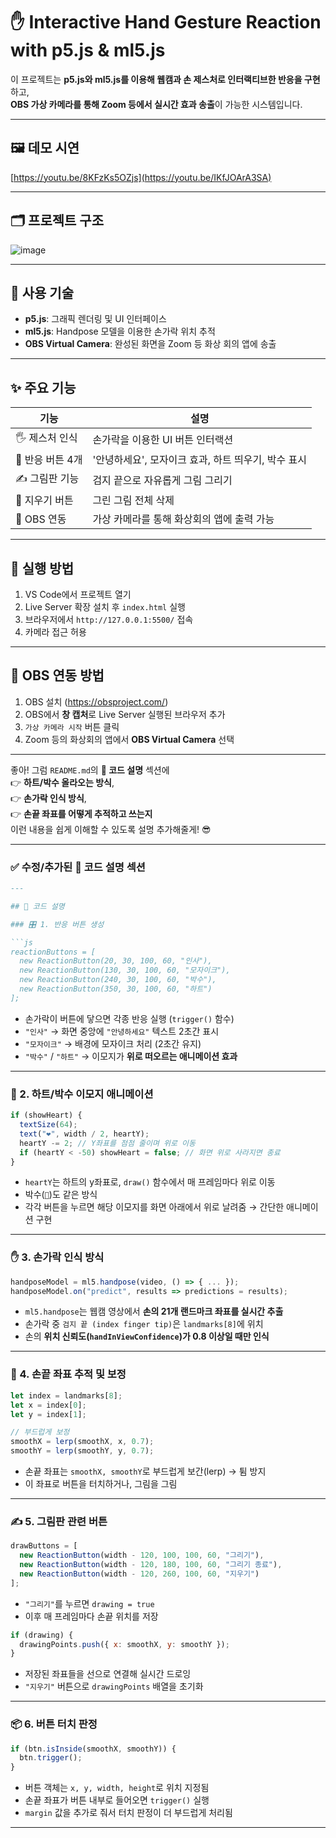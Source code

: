 # ✋ Interactive Hand Gesture Reaction with p5.js & ml5.js

이 프로젝트는 **p5.js와 ml5.js를 이용해 웹캠과 손 제스처로 인터랙티브한 반응을 구현**하고,  
**OBS 가상 카메라를 통해 Zoom 등에서 실시간 효과 송출**이 가능한 시스템입니다.

---

## 🖼️ 데모 시연

[https://youtu.be/8KFzKs5OZjs](https://youtu.be/IKfJOArA3SA)

---

## 🗂️ 프로젝트 구조

![image](https://github.com/user-attachments/assets/635878bd-43c2-40da-8a5f-9dfa9dd8fb2c)

---


## 🔧 사용 기술

- **p5.js**: 그래픽 렌더링 및 UI 인터페이스
- **ml5.js**: Handpose 모델을 이용한 손가락 위치 추적
- **OBS Virtual Camera**: 완성된 화면을 Zoom 등 화상 회의 앱에 송출

---

## ✨ 주요 기능

| 기능 | 설명 |
|------|------|
| 🖐️ 제스처 인식 | 손가락을 이용한 UI 버튼 인터랙션 |
| 📣 반응 버튼 4개 | '안녕하세요', 모자이크 효과, 하트 띄우기, 박수 표시 |
| ✍️ 그림판 기능 | 검지 끝으로 자유롭게 그림 그리기 |
| 🧽 지우기 버튼 | 그린 그림 전체 삭제 |
| 🎥 OBS 연동 | 가상 카메라를 통해 화상회의 앱에 출력 가능 |

---

## 🚀 실행 방법

1. VS Code에서 프로젝트 열기
2. Live Server 확장 설치 후 `index.html` 실행
3. 브라우저에서 `http://127.0.0.1:5500/` 접속
4. 카메라 접근 허용

---

## 🎥 OBS 연동 방법

1. OBS 설치 (https://obsproject.com/)
2. OBS에서 **창 캡처**로 Live Server 실행된 브라우저 추가
3. `가상 카메라 시작` 버튼 클릭
4. Zoom 등의 화상회의 앱에서 **OBS Virtual Camera** 선택

---

좋아! 그럼 `README.md`의 **📌 코드 설명** 섹션에  
👉 **하트/박수 올라오는 방식**,  
👉 **손가락 인식 방식**,  
👉 **손끝 좌표를 어떻게 추적하고 쓰는지**  
이런 내용을 쉽게 이해할 수 있도록 설명 추가해줄게! 😎

---

### ✅ 수정/추가된 📌 코드 설명 섹션

```markdown
---

## 📌 코드 설명

### 🎛️ 1. 반응 버튼 생성

```js
reactionButtons = [
  new ReactionButton(20, 30, 100, 60, "인사"),
  new ReactionButton(130, 30, 100, 60, "모자이크"),
  new ReactionButton(240, 30, 100, 60, "박수"),
  new ReactionButton(350, 30, 100, 60, "하트")
];
```

- 손가락이 버튼에 닿으면 각종 반응 실행 (`trigger()` 함수)
- `"인사"` → 화면 중앙에 `"안녕하세요"` 텍스트 2초간 표시
- `"모자이크"` → 배경에 모자이크 처리 (2초간 유지)
- `"박수"` / `"하트"` → 이모지가 **위로 떠오르는 애니메이션 효과**

---

### 💖 2. 하트/박수 이모지 애니메이션

```js
if (showHeart) {
  textSize(64);
  text("❤️", width / 2, heartY);
  heartY -= 2; // Y좌표를 점점 줄이며 위로 이동
  if (heartY < -50) showHeart = false; // 화면 위로 사라지면 종료
}
```

- `heartY`는 하트의 y좌표로, `draw()` 함수에서 매 프레임마다 위로 이동
- 박수(`👏`)도 같은 방식
- 각각 버튼을 누르면 해당 이모지를 화면 아래에서 위로 날려줌 → 간단한 애니메이션 구현

---

### ✋ 3. 손가락 인식 방식

```js
handposeModel = ml5.handpose(video, () => { ... });
handposeModel.on("predict", results => predictions = results);
```

- `ml5.handpose`는 웹캠 영상에서 **손의 21개 랜드마크 좌표를 실시간 추출**
- 손가락 중 `검지 끝 (index finger tip)`은 `landmarks[8]`에 위치
- 손의 **위치 신뢰도(`handInViewConfidence`)가 0.8 이상일 때만 인식**

---

### 🎯 4. 손끝 좌표 추적 및 보정

```js
let index = landmarks[8];
let x = index[0];
let y = index[1];

// 부드럽게 보정
smoothX = lerp(smoothX, x, 0.7);
smoothY = lerp(smoothY, y, 0.7);
```

- 손끝 좌표는 `smoothX, smoothY`로 부드럽게 보간(lerp) → 튐 방지
- 이 좌표로 버튼을 터치하거나, 그림을 그림

---

### ✍️ 5. 그림판 관련 버튼

```js
drawButtons = [
  new ReactionButton(width - 120, 100, 100, 60, "그리기"),
  new ReactionButton(width - 120, 180, 100, 60, "그리기 종료"),
  new ReactionButton(width - 120, 260, 100, 60, "지우기")
];
```

- `"그리기"`를 누르면 `drawing = true`
- 이후 매 프레임마다 손끝 위치를 저장

```js
if (drawing) {
  drawingPoints.push({ x: smoothX, y: smoothY });
}
```

- 저장된 좌표들을 선으로 연결해 실시간 드로잉
- `"지우기"` 버튼으로 `drawingPoints` 배열을 초기화

---

### 📦 6. 버튼 터치 판정

```js
if (btn.isInside(smoothX, smoothY)) {
  btn.trigger();
}
```

- 버튼 객체는 `x, y, width, height`로 위치 지정됨
- 손끝 좌표가 버튼 내부로 들어오면 `trigger()` 실행
- `margin` 값을 추가로 줘서 터치 판정이 더 부드럽게 처리됨

---

